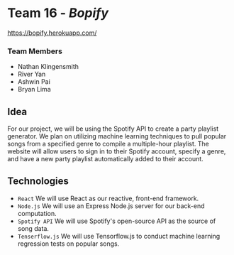 # Team 16 - *Bopify*
https://bopify.herokuapp.com/

### Team Members
* Nathan Klingensmith
* River Yan
* Ashwin Pai
* Bryan Lima

## Idea
For our project, we will be using the Spotify API to create a party playlist generator.
We plan on utilizing machine learning techniques to pull popular songs from a specified genre to compile a multiple-hour playlist.
The website will allow users to sign in to their Spotify account, specify a genre, and have a new party playlist automatically added to their account.

## Technologies
- `React` We will use React as our reactive, front-end framework.
- `Node.js` We will use an Express Node.js server for our back-end computation.
- `Spotify API` We will use Spotify's open-source API as the source of song data.
- `Tenserflow.js` We will use Tensorflow.js to conduct machine learning regression tests on popular songs.
